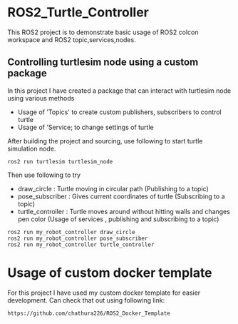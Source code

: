 ﻿# ROS2_Turtle_Controller
This ROS2 project is to demonstrate basic usage of ROS2 colcon workspace and ROS2 topic,services,nodes.

## Controlling turtlesim node using a custom package


In this project I have created a package that can interact with turtlesim node using various methods

- Usage of 'Topics' to create custom publishers, subscribers to control turtle
- Usage of 'Service; to change settings of turtle

After building the project and sourcing, use following to start turtle simulation node.
```
ros2 run turtlesim turtlesim_node
```
Then use following to try 
  - draw_circle : Turtle moving in circular path (Publishing to a topic)
  - pose_subscriber : Gives current coordinates of turtle (Subscribing to a topic)
  - turtle_controller : Turtle moves around without hitting walls and changes pen color (Usage of services , publishing and subscribing to a topic)

```
ros2 run my_robot_controller draw_circle
ros2 run my_robot_controller pose_subscriber
ros2 run my_robot_controller turtle_controller
```

# Usage of custom docker template
For this project I have used my custom docker template for easier development. Can check that out using following link:
```
https://github.com/chathura226/ROS2_Docker_Template
```




